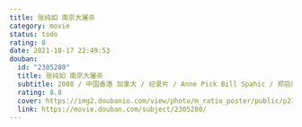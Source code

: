 ```yaml
---
title: 张纯如 南京大屠杀
category: movie
status: todo
rating: 0
date: 2021-10-17 22:49:53
douban:
  id: "2305280"
  title: 张纯如 南京大屠杀
  subtitle: 2008 / 中国香港 加拿大 / 纪录片 / Anne Pick Bill Spahic / 郑启蕙
  rating: 8.8
  cover: https://img2.doubanio.com/view/photo/m_ratio_poster/public/p2167460363.jpg
  link: https://movie.douban.com/subject/2305280/
---
```


